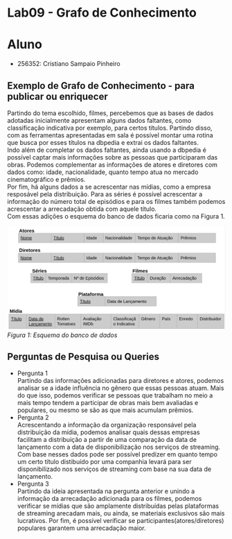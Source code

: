 # Lab09 - Grafo de Conhecimento

# Aluno
* 256352: Cristiano Sampaio Pinheiro

## Exemplo de Grafo de Conhecimento - para publicar ou enriquecer
Partindo do tema escolhido, filmes, percebemos que as bases de dados adotadas inicialmente apresentam alguns dados faltantes, como classificação indicativa por exemplo, para certos títulos. Partindo disso, com as ferramentas apresentadas em sala é possível montar uma rotina que busca por esses títulos na dbpedia e extrai os dados faltantes.  
Indo além de completar os dados faltantes, ainda usando a dbpedia é possível captar mais informações sobre as pessoas que participaram das obras. Podemos complementar as informações de atores e diretores com dados como: idade, nacionalidade, quanto tempo atua no mercado cinematográfico e prêmios.  
Por fim, há alguns dados a se acrescentar nas mídias, como a empresa resposável pela distribuição. Para as séries é possível acrescentar a informação do número total de episódios e para os filmes também podemos acrescentar a arrecadação obtida com aquele título.  
Com essas adições o esquema do banco de dados ficaria como na Figura 1.

![Esquema do banco de dados](images/esquemaDB.png)
_Figura 1: Esquema do banco de dados_

## Perguntas de Pesquisa ou Queries

* Pergunta 1  
  Partindo das informações adicionadas para diretores e atores, podemos analisar se a idade influência no gênero que essas pessoas atuam. Mais do que isso, podemos verificar se pessoas que trabalham no meio a mais tempo tendem a participar de obras mais bem avaliadas e populares, ou mesmo se são as que mais acumulam prêmios.
* Pergunta 2  
  Acrescentando a informação da organização responsável pela distribuição da mídia, podemos analisar quais dessas empresas facilitam a distribuição a partir de uma comparação da data de lançamento com a data de disponibilização nos serviços de streaming. Com base nesses dados pode ser possível predizer em quanto tempo um certo título distibuído por uma companhia levará para ser disponibilizado nos serviços de streaming com base na sua data de lançamento.
* Pergunta 3  
  Partindo da ideia apresentada na pergunta anterior e unindo a informação da arrecadação adicionada para os filmes, podemos verificar se mídias que são amplamente distribuídas pelas plataformas de streaming arecadam mais, ou ainda, se materiais exclusivos são mais lucrativos. Por fim, é possível verificar se participantes(atores/diretores) populares garantem uma arrecadação maior.
